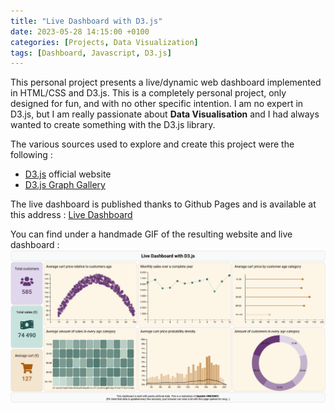 ```yaml
---
title: "Live Dashboard with D3.js"
date: 2023-05-28 14:15:00 +0100
categories: [Projects, Data Visualization]
tags: [Dashboard, Javascript, D3.js]
---
```


This personal project presents a live/dynamic web dashboard implemented in HTML/CSS and D3.js. This is a completely personal project, only designed for fun, and with no other specific intention. I am no expert in D3.js, but I am really passionate about **Data Visualisation** and I had always wanted to create something with the D3.js library.

The various sources used to explore and create this project were the following :
- [D3.js](https://d3js.org/) official website
- [D3.js Graph Gallery](https://d3-graph-gallery.com/)

The live dashboard is published thanks to Github Pages and is available at this address :
[Live Dashboard](https://quentinvincenot.github.io/live-dashboard-d3js/)

You can find under a handmade GIF of the resulting website and live dashboard :
![Live Dashboard demo GIF](assets/2023-05-28-Live-dashboard-D3js/live-dashboard-d3js.gif)
